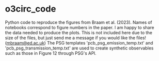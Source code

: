 # o3circ_code
Python code to reproduce the figures from Braam et al. (2023). Names of notebooks correspond to figure numbers in the paper. 
I am happy to share the data needed to produce the plots. This is not included here due to the size of the files, but just send me a message if you would like the files! (mbraam@ed.ac.uk) 
The PSG templates 'pcb_psg_emission_temp.txt' and 'pcb_psg_transmission_temp.txt' are used to create synthetic observables such as those in Figure 12 through PSG's API. 
